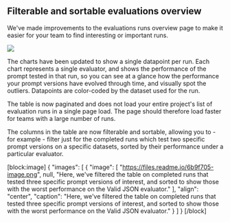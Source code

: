 ## Filterable and sortable evaluations overview

We've made improvements to the evaluations runs overview page to make it easier for your team to find interesting or important runs.

![](https://files.readme.io/5503fdb-image.png)

The charts have been updated to show a single datapoint per run. Each chart represents a single evaluator, and shows the performance of the prompt tested in that run, so you can see at a glance how the performance your prompt versions have evolved through time, and visually spot the outliers. Datapoints are color-coded by the dataset used for the run.

The table is now paginated and does not load your entire project's list of evaluation runs in a single page load. The page should therefore load faster for teams with a large number of runs.

The columns in the table are now filterable and sortable, allowing you to - for example - filter just for the completed runs which test two specific prompt versions on a specific datasets, sorted by their performance under a particular evaluator.

[block:image]
{
  "images": [
    {
      "image": [
        "https://files.readme.io/6b9f705-image.png",
        null,
        "Here, we've filtered the table on completed runs that tested three specific prompt versions of interest, and sorted to show those with the worst performance on the Valid JSON evaluator."
      ],
      "align": "center",
      "caption": "Here, we've filtered the table on completed runs that tested three specific prompt versions of interest, and sorted to show those with the worst performance on the Valid JSON evaluator."
    }
  ]
}
[/block]